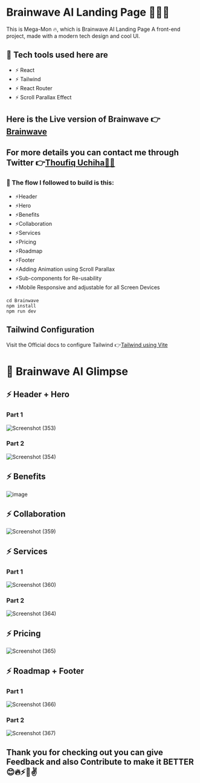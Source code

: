 # Brainwave AI Landing Page 🤖🧑‍💻

This is Mega-Mon 🔥, which is Brainwave AI Landing Page
A front-end project, made with a modern tech design and cool UI.

## 🎯 Tech tools used here are 
+ ⚡ React
+ ⚡ Tailwind
+ ⚡ React Router
+ ⚡ Scroll Parallax Effect

## Here is the Live version of Brainwave 👉 [Brainwave](https://brainwave-landing-page-thou.vercel.app/)

## For more details you can contact me through Twitter 👉[Thoufiq Uchiha🧑‍💻](https://twitter.com/IzharThouf29718)

### 🎯 The flow I followed to build is this:
+ ⚡Header
+ ⚡Hero
+ ⚡Benefits
+ ⚡Collaboration
+ ⚡Services
+ ⚡Pricing
+ ⚡Roadmap
+ ⚡Footer
+ ⚡Adding Animation using Scroll Parallax
+ ⚡Sub-components for Re-usability
+ ⚡Mobile Responsive and adjustable  for all Screen Devices

```
cd Brainwave
npm install
npm run dev
```
## Tailwind Configuration

Visit the Official docs to configure Tailwind 👉[Tailwind using Vite](https://tailwindcss.com/docs/guides/vite)

# 🤖 Brainwave AI Glimpse

## ⚡ Header + Hero

### Part 1

![Screenshot (353)](https://github.com/Thoufiq-Uchiha-23/Brainwave-Landing-Page/assets/143873191/aa40a1bf-feb6-4d7d-9542-b240ebdc84e7)

### Part 2

![Screenshot (354)](https://github.com/Thoufiq-Uchiha-23/Brainwave-Landing-Page/assets/143873191/4363fd12-1d9e-4b59-a5d4-549396bdcce1)

## ⚡ Benefits

![image](https://github.com/Thoufiq-Uchiha-23/Brainwave-Landing-Page/assets/143873191/d3926c95-9ded-47cc-9b4f-4f46c78b0bad)

## ⚡ Collaboration

![Screenshot (359)](https://github.com/Thoufiq-Uchiha-23/Brainwave-Landing-Page/assets/143873191/10eea78c-c9d5-49bd-892d-0b2779722b41)

## ⚡ Services

### Part 1

![Screenshot (360)](https://github.com/Thoufiq-Uchiha-23/Brainwave-Landing-Page/assets/143873191/7200b280-c9e1-4f1e-9fc3-56afc6e9e7a9)

### Part 2

![Screenshot (364)](https://github.com/Thoufiq-Uchiha-23/Brainwave-Landing-Page/assets/143873191/f951da14-5799-48ba-a925-ba1a7602e4e7)

## ⚡ Pricing

![Screenshot (365)](https://github.com/Thoufiq-Uchiha-23/Brainwave-Landing-Page/assets/143873191/5db16c8b-160b-4ae7-bd04-e5af3cdfd262)

## ⚡ Roadmap + Footer

### Part 1

![Screenshot (366)](https://github.com/Thoufiq-Uchiha-23/Brainwave-Landing-Page/assets/143873191/1bdc2a92-f4fd-48a5-93b8-7e29c3e98adb)

### Part 2

![Screenshot (367)](https://github.com/Thoufiq-Uchiha-23/Brainwave-Landing-Page/assets/143873191/5829378e-d375-4dbc-8b70-1f2a341e9424)

## Thank you for checking out you can give Feedback and also Contribute to make it BETTER 😊🔥⚡🚀✌️
